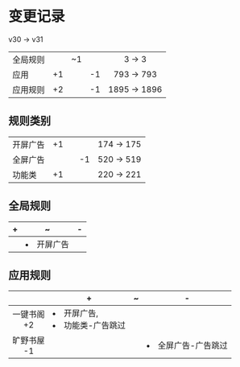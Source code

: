 # 变更记录

v30 -> v31

||||||
|-|:-:|:-:|:-:|:-:|
|全局规则||~1||3 -> 3|
|应用|+1||-1|793 -> 793|
|应用规则|+2||-1|1895 -> 1896|

## 规则类别

||||||
|-|:-:|:-:|:-:|:-:|
|开屏广告|+1|||174 -> 175|
|全屏广告|||-1|520 -> 519|
|功能类|+1|||220 -> 221|

## 全局规则

|+|~|-|
|-|-|-|
||<li>开屏广告||

## 应用规则

||+|~|-|
|:-:|-|-|-|
|一键书阁<br>+2|<li>开屏广告,<li>功能类-广告跳过|||
|旷野书屋<br>-1|||<li>全屏广告-广告跳过|
